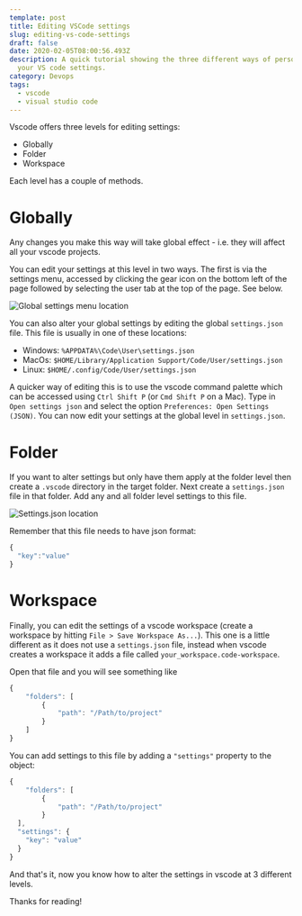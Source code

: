 ```yaml
---
template: post
title: Editing VSCode settings
slug: editing-vs-code-settings
draft: false
date: 2020-02-05T08:00:56.493Z
description: A quick tutorial showing the three different ways of personalising
  your VS code settings.
category: Devops
tags:
  - vscode
  - visual studio code
---
```

Vscode offers three levels for editing settings:

- Globally
- Folder
- Workspace

Each level has a couple of methods.

# Globally

Any changes you make this way will take global effect - i.e. they will affect
all your vscode projects.

You can edit your settings at this level in two ways. The first is via the
settings menu, accessed by clicking the gear icon on the bottom left of the page
followed by selecting the user tab at the top of the page. See below.

![Global settings menu location](/media/vscode-settings-menu-location.png "Global settings menu location")

You can also alter your global settings by editing the global `settings.json`
file. This file is usually in one of these locations:

- Windows: `%APPDATA%\Code\User\settings.json`
- MacOs: `$HOME/Library/Application Support/Code/User/settings.json`
- Linux: `$HOME/.config/Code/User/settings.json`

A quicker way of editing this is to use the vscode command palette which can be
accessed using `Ctrl Shift P` (or `Cmd Shift P` on a Mac). Type in
`Open settings json` and select the option `Preferences: Open Settings (JSON)`.
You can now edit your settings at the global level in `settings.json`.

# Folder

If you want to alter settings but only have them apply at the folder level then
create a `.vscode` directory in the target folder. Next create a `settings.json`
file in that folder. Add any and all folder level settings to this file.

![Settings.json location](/media/vscode-folder-settings.png "Location of the VSCode settings.json file")

Remember that this file needs to have json format:

```jsx
{
  "key":"value"
}
```

# Workspace

Finally, you can edit the settings of a vscode workspace (create a workspace by
hitting `File > Save Workspace As...`). This one is a little different as it
does not use a `settings.json` file, instead when vscode creates a workspace it
adds a file called `your_workspace.code-workspace`.

Open that file and you will see something like

```jsx
{
	"folders": [
		{
			"path": "/Path/to/project"
		}
	]
}
```

You can add settings to this file by adding a `"settings"` property to the
object:

```jsx
{
	"folders": [
		{
			"path": "/Path/to/project"
		}
  ],
  "settings": {
    "key": "value"
  }
}
```

And that's it, now you know how to alter the settings in vscode at 3 different
levels.

Thanks for reading!